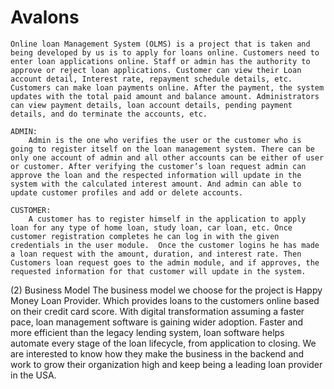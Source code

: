 # Avalons

	Online loan Management System (OLMS) is a project that is taken and being developed by us is to apply for loans online. Customers need to enter loan applications online. Staff or admin has the authority to approve or reject loan applications. Customer can view their Loan account detail, Interest rate, repayment schedule details, etc. Customers can make loan payments online. After the payment, the system updates with the total paid amount and balance amount. Administrators can view payment details, loan account details, pending payment details, and do terminate the accounts, etc.

	ADMIN:
		Admin is the one who verifies the user or the customer who is going to register itself on the loan management system. There can be only one account of admin and all other accounts can be either of user or customer. After verifying the customer’s loan request admin can approve the loan and the respected information will update in the system with the calculated interest amount. And admin can able to update customer profiles and add or delete accounts.

	CUSTOMER:
		A customer has to register himself in the application to apply loan for any type of home loan, study loan, car loan, etc. Once customer registration completes he can log in with the given credentials in the user module.  Once the customer logins he has made a loan request with the amount, duration, and interest rate. Then Customers loan request goes to the admin module, and if approves, the requested information for that customer will update in the system. 
(2) Business Model
The business model we choose for the project is Happy Money Loan Provider. Which provides loans to the customers online based on their credit card score. With digital transformation assuming a faster pace, loan management software is gaining wider adoption. Faster and more efficient than the legacy lending system, loan software helps automate every stage of the loan lifecycle, from application to closing. We are interested to know how they make the business in the backend and work to grow their organization high and keep being a leading loan provider in the USA.

